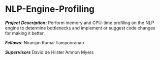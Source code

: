 # NLP-Engine-Profiling
***Project Description:***
Perform memory and CPU-time profiling on the NLP engine to determine bottlenecks and implement or suggest code changes for making it better.

***Fellows:***
Niranjan Kumar Ilampooranan

***Supervisors***
David de Hilster
Amnon Myers
